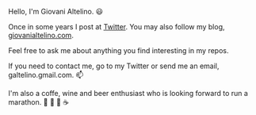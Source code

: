 Hello, I'm Giovani Altelino. :smiley:

Once in some years I post at [Twitter](https://twitter.com/GioAltelino).
You may also follow my blog, [giovanialtelino.com](https://www.giovanialtelino.com).

Feel free to ask me about anything you find interesting in my repos.

If you need to contact me, go to my Twitter or send me an email, galtelino.gmail.com. :mailbox:

I'm also a coffe, wine and beer enthusiast who is looking forward to run a marathon. :running: :wine_glass: :beer: :coffee:



<!--
**giovanialtelino/giovanialtelino** is a ✨ _special_ ✨ repository because its `README.md` (this file) appears on your GitHub profile.

Here are some ideas to get you started:

- 🔭 I’m currently working on ...
- 🌱 I’m currently learning ...
- 👯 I’m looking to collaborate on ...
- 🤔 I’m looking for help with ...
- 💬 Ask me about ...
- 📫 How to reach me: ...
- 😄 Pronouns: ...
- ⚡ Fun fact: ...
-->
